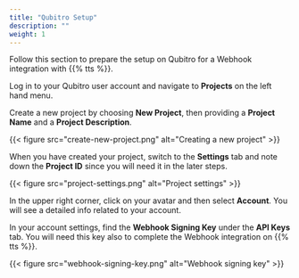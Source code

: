 ```yaml
---
title: "Qubitro Setup"
description: ""
weight: 1
---
```


Follow this section to prepare the setup on Qubitro for a Webhook integration with {{% tts %}}.

<!--more-->

Log in to your Qubitro user account and navigate to **Projects** on the left hand menu. 

Create a new project by choosing **New Project**, then providing a **Project Name** and a **Project Description**.

{{< figure src="create-new-project.png" alt="Creating a new project" >}}

When you have created your project, switch to the **Settings** tab and note down the **Project ID** since you will need it in the later steps. 

{{< figure src="project-settings.png" alt="Project settings" >}}

In the upper right corner, click on your avatar and then select **Account**. You will see a detailed info related to your account. 

In your account settings, find the **Webhook Signing Key** under the **API Keys** tab. You will need this key also to complete the Webhook integration on {{% tts %}}.

{{< figure src="webhook-signing-key.png" alt="Webhook signing key" >}}
